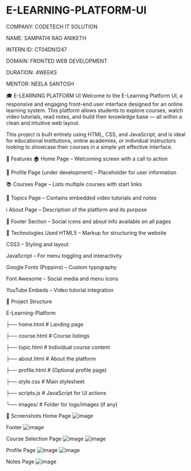 # E-LEARNING-PLATFORM-UI

COMPANY: CODETECH IT SOLUTION

NAME: SAMPATHI RAO ANIKETH

INTERN ID: CT04DN1247

DOMAIN: FRONTED WEB DEVELOPMENT

DURATION: 4WEEKS

MENTOR: NEELA SANTOSH

🎓 E-LEARNING PLATFORM UI
Welcome to the E-Learning Platform UI, a responsive and engaging front-end user interface designed for an online learning system. This platform allows students to explore courses, watch video tutorials, read notes, and build their knowledge base — all within a clean and intuitive web layout.

This project is built entirely using HTML, CSS, and JavaScript, and is ideal for educational institutions, online academies, or individual instructors looking to showcase their courses in a simple yet effective interface.

📌 Features
🏠 Home Page – Welcoming screen with a call to action

👤 Profile Page (under development) – Placeholder for user information

📚 Courses Page – Lists multiple courses with start links

📖 Topics Page – Contains embedded video tutorials and notes

ℹ️ About Page – Description of the platform and its purpose

🦶 Footer Section – Social icons and about info available on all pages

🔧 Technologies Used
HTML5 – Markup for structuring the website

CSS3 – Styling and layout

JavaScript – For menu toggling and interactivity

Google Fonts (Poppins) – Custom typography

Font Awesome – Social media and menu icons

YouTube Embeds – Video tutorial integration

📁 Project Structure

E-Learning-Platform


├── home.html           # Landing page

├── course.html         # Course listings

├── topic.html          # Individual course content

├── about.html          # About the platform

├── profile.html        # (Optional profile page)

├── style.css           # Main stylesheet

├── scripts.js          # JavaScript for UI actions

└── images/             # Folder for logo/images (if any)

📸 Screenshots
Home Page
![image](https://github.com/user-attachments/assets/4d401ee8-9c43-41c0-aa53-437ed0838a59)

Footer
![image](https://github.com/user-attachments/assets/d627071b-02b7-4060-abe7-d3717be788aa)

Course Selection Page
![image](https://github.com/user-attachments/assets/3da724d2-277c-4311-b75b-e9f9e190c168)
![image](https://github.com/user-attachments/assets/f4c5318b-e1cc-467c-957e-4d377c1920c3)

Profile Page
![image](https://github.com/user-attachments/assets/6a6a392d-61b6-4bf9-910a-c5e6b41f1578)
![image](https://github.com/user-attachments/assets/b81446ec-2077-44d0-8e92-dc897a481a3b)

Notes Page
![image](https://github.com/user-attachments/assets/8abac124-081f-4b4c-9913-30139023abcd)








